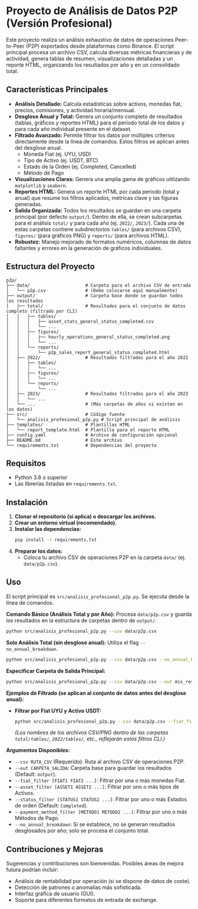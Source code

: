 # Proyecto de Análisis de Datos P2P (Versión Profesional)

Este proyecto realiza un análisis exhaustivo de datos de operaciones Peer-to-Peer (P2P) exportados desde plataformas como Binance. El script principal procesa un archivo CSV, calcula diversas métricas financieras y de actividad, genera tablas de resumen, visualizaciones detalladas y un reporte HTML, organizando los resultados por año y en un consolidado total.

## Características Principales

*   **Análisis Detallado:** Calcula estadísticas sobre activos, monedas fiat, precios, comisiones, y actividad horaria/mensual.
*   **Desglose Anual y Total:** Genera un conjunto completo de resultados (tablas, gráficos y reportes HTML) para el período total de los datos y para cada año individual presente en el dataset.
*   **Filtrado Avanzado:** Permite filtrar los datos por múltiples criterios directamente desde la línea de comandos. Estos filtros se aplican antes del desglose anual.
    *   Moneda Fiat (ej. UYU, USD)
    *   Tipo de Activo (ej. USDT, BTC)
    *   Estado de la Orden (ej. Completed, Cancelled)
    *   Método de Pago
*   **Visualizaciones Claras:** Genera una amplia gama de gráficos utilizando `matplotlib` y `seaborn`.
*   **Reportes HTML:** Genera un reporte HTML por cada periodo (total y anual) que resume los filtros aplicados, métricas clave y las figuras generadas.
*   **Salida Organizada:** Todos los resultados se guardan en una carpeta principal (por defecto `output/`). Dentro de ella, se crean subcarpetas para el análisis `total/` y para cada año (ej. `2022/`, `2023/`). Cada una de estas carpetas contiene subdirectorios `tables/` (para archivos CSV), `figures/` (para gráficos PNG) y `reports/` (para archivos HTML).
*   **Robustez:** Manejo mejorado de formatos numéricos, columnas de datos faltantes y errores en la generación de gráficos individuales.

## Estructura del Proyecto

```
p2p/
├── data/                     # Carpeta para el archivo CSV de entrada
│   └── p2p.csv               # (Debe colocarse aquí manualmente)
├── output/                   # Carpeta base donde se guardan todos los resultados
│   ├── total/                # Resultados para el conjunto de datos completo (filtrado por CLI)
│   │   ├── tables/
│   │   │   ├── asset_stats_general_status_completed.csv
│   │   │   └── ...
│   │   ├── figures/
│   │   │   ├── hourly_operations_general_status_completed.png
│   │   │   └── ...
│   │   └── reports/
│   │       └── p2p_sales_report_general_status_completed.html
│   ├── 2022/                 # Resultados filtrados para el año 2022
│   │   ├── tables/
│   │   │   └── ... 
│   │   ├── figures/
│   │   │   └── ...
│   │   └── reports/
│   │       └── ...
│   ├── 2023/                 # Resultados filtrados para el año 2023
│   │   └── ...
│   └── ...                   # (Más carpetas de años si existen en los datos)
├── src/                      # Código fuente
│   └── analisis_profesional_p2p.py # Script principal de análisis
├── templates/                # Plantillas HTML
│   └── report_template.html  # Plantilla para el reporte HTML
├── config.yaml               # Archivo de configuración opcional
├── README.md                 # Este archivo
└── requirements.txt          # Dependencias del proyecto
```

## Requisitos

*   Python 3.8 o superior
*   Las librerías listadas en `requirements.txt`.

## Instalación

1.  **Clonar el repositorio (si aplica) o descargar los archivos.**
2.  **Crear un entorno virtual (recomendado).**
3.  **Instalar las dependencias:**
    ```bash
    pip install -r requirements.txt
    ```
4.  **Preparar los datos:**
    *   Coloca tu archivo CSV de operaciones P2P en la carpeta `data/` (ej. `data/p2p.csv`).

## Uso

El script principal es `src/analisis_profesional_p2p.py`. Se ejecuta desde la línea de comandos.

**Comando Básico (Análisis Total y por Año):**
Procesa `data/p2p.csv` y guarda los resultados en la estructura de carpetas dentro de `output/`.

```bash
python src/analisis_profesional_p2p.py --csv data/p2p.csv
```

**Solo Análisis Total (sin desglose anual):**
Utiliza el flag `--no_annual_breakdown`.

```bash
python src/analisis_profesional_p2p.py --csv data/p2p.csv --no_annual_breakdown
```

**Especificar Carpeta de Salida Principal:**

```bash
python src/analisis_profesional_p2p.py --csv data/p2p.csv --out mis_resultados
```

**Ejemplos de Filtrado (se aplican al conjunto de datos antes del desglose anual):**

*   **Filtrar por Fiat UYU y Activo USDT:**
    ```bash
    python src/analisis_profesional_p2p.py --csv data/p2p.csv --fiat_filter UYU --asset_filter USDT
    ```
    *(Los nombres de los archivos CSV/PNG dentro de las carpetas `total/tables/`, `2022/tables/`, etc., reflejarán estos filtros CLI.)*

**Argumentos Disponibles:**

*   `--csv RUTA_CSV` (Requerido): Ruta al archivo CSV de operaciones P2P.
*   `--out CARPETA_SALIDA`: Carpeta base para guardar los resultados (Default: `output`).
*   `--fiat_filter [FIAT1 FIAT2 ...]`: Filtrar por una o más monedas Fiat.
*   `--asset_filter [ASSET1 ASSET2 ...]`: Filtrar por uno o más tipos de Activos.
*   `--status_filter [STATUS1 STATUS2 ...]`: Filtrar por uno o más Estados de orden (Default: `Completed`).
*   `--payment_method_filter [METODO1 METODO2 ...]`: Filtrar por uno o más Métodos de Pago.
*   `--no_annual_breakdown`: Si se establece, no se generan resultados desglosados por año; solo se procesa el conjunto total.

## Contribuciones y Mejoras

Sugerencias y contribuciones son bienvenidas. Posibles áreas de mejora futura podrían incluir:
*   Análisis de rentabilidad por operación (si se dispone de datos de coste).
*   Detección de patrones o anomalías más sofisticada.
*   Interfaz gráfica de usuario (GUI).
*   Soporte para diferentes formatos de entrada de exchange.